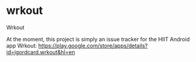 # wrkout
Wrkout

At the moment, this project is simply an issue tracker for the HIIT Android app Wrkout: https://play.google.com/store/apps/details?id=igordcard.wrkout&hl=en
